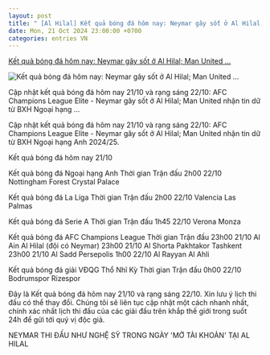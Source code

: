 ```yaml
---
layout: post
title: " [Al Hilal] Kết quả bóng đá hôm nay: Neymar gây sốt ở Al Hilal; Man United ..."
date: Mon, 21 Oct 2024 23:00:00 +0700
categories: entries VN
---
```

[Kết quả bóng đá hôm nay: Neymar gây sốt ở Al Hilal; Man United ...](https://www.techz.vn/201-1024-1-ket-qua-bong-da-hom-nay-neymar-gay-sot-o-al-hilal-man-united-nhan-tin-du-tu-bxh-ngoai-hang-anh-ylt632748.html)

![Kết quả bóng đá hôm nay: Neymar gây sốt ở Al Hilal; Man United ...](https://media.techz.vn/media2019/upload2019/2024/10/21/ket-qua-bong-da-hom-nay-2210_21102024135107.jpg)

Cập nhật kết quả bóng đá hôm nay 21/10 và rạng sáng 22/10: AFC Champions League Elite - Neymar gây sốt ở Al Hilal; Man United nhận tin dữ từ BXH Ngoại hạng ...

Cập nhật kết quả bóng đá hôm nay 21/10 và rạng sáng 22/10: AFC Champions League Elite - Neymar gây sốt ở Al Hilal; Man United nhận tin dữ từ BXH Ngoại hạng Anh 2024/25.

Kết quả bóng đá hôm nay 21/10

Kết quả bóng đá Ngoại hạng Anh Thời gian Trận đấu 2h00 22/10 Nottingham Forest Crystal Palace

Kết quả bóng đá La Liga Thời gian Trận đấu 2h00 22/10 Valencia Las Palmas

Kết quả bóng đá Serie A Thời gian Trận đấu 1h45 22/10 Verona Monza

Kết quả bóng đá AFC Champions League Thời gian Trận đấu 23h00 21/10 Al Ain Al Hilal (đội có Neymar) 23h00 21/10 Al Shorta Pakhtakor Tashkent 23h00 21/10 Al Sadd Persepolis 1h00 22/10 Al Rayyan Al Ahli

Kết quả bóng đá giải VĐQG Thổ Nhĩ Kỳ Thời gian Trận đấu 0h00 22/10 Bodrumspor Rizespor

Đây là Kết quả bóng đá hôm nay 21/10 và rạng sáng 22/10. Xin lưu ý lịch thi đấu có thể thay đổi. Chúng tôi sẽ liên tục cập nhật một cách nhanh nhất, chính xác nhất lịch thi đấu của các giải đấu trên khắp thế giới trong suốt 24h để gửi tới quý vị độc giả.

NEYMAR THI ĐẤU NHƯ NGHỆ SỸ TRONG NGÀY 'MỞ TÀI KHOẢN' TẠI AL HILAL

